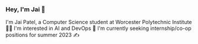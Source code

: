 ### Hey, I'm Jai 👋
I'm Jai Patel, a Computer Science student at Worcester Polytechnic Institute :man_technologist:
I'm interested in AI and DevOps :crystal_ball:
I'm currently seeking internship/co-op positions for summer 2023 :writing_hand:
